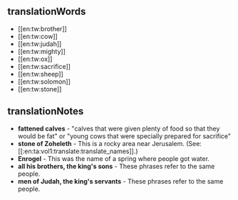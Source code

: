 ## translationWords

* [[en:tw:brother]]
* [[en:tw:cow]]
* [[en:tw:judah]]
* [[en:tw:mighty]]
* [[en:tw:ox]]
* [[en:tw:sacrifice]]
* [[en:tw:sheep]]
* [[en:tw:solomon]]
* [[en:tw:stone]]

## translationNotes

* **fattened calves** - "calves that were given plenty of food so that they would be fat" or "young cows that were specially prepared for sacrifice"
* **stone of Zoheleth** - This is a rocky area near Jerusalem. (See: [[:en:ta:vol1:translate:translate_names]].)
* **Enrogel** - This was the name of a spring where people got water.
* **all his brothers, the king's sons** - These phrases refer to the same people.
* **men of Judah, the king's servants** - These phrases refer to the same people.

